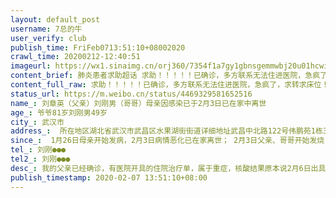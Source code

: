 ```yaml
---
layout: default_post
username: 7总的牛
user_verify: club
publish_time: FriFeb0713:51:10+08002020
crawl_time: 20200212-12:40:51
imageurl: https://wx1.sinaimg.cn/orj360/7354f1a7gy1gbnsgemmwbj20u01hcwi3.jpg,https://wx2.sinaimg.cn/orj360/7354f1a7gy1gbnsgf0bduj20u01szdj8.jpg,https://wx1.sinaimg.cn/orj360/7354f1a7gy1gbnsgfboumj20u0140q5h.jpg,https://wx2.sinaimg.cn/orj360/7354f1a7gy1gbnsgfnjd0j20u0140gon.jpg,https://wx1.sinaimg.cn/orj360/7354f1a7gy1gbnsgg1mpjj20rx1dm0xt.jpg
content_brief: 肺炎患者求助超话 求助！！！！！已确诊，多方联系无法住进医院，急疯了，求转求床位！【姓名】刘章英（父亲）刘刚男（哥哥）母亲因感染已于2月3日已在家中离世【年龄】 爷爷81岁 刘刚男49岁【所在城市】武汉市【所在小区、社区】  所在地区 湖北省武汉市武昌区水果湖街街道详细地址武昌 ...全文
content_full_raw: 求助！！！！！已确诊，多方联系无法住进医院，急疯了，求转求床位！【姓名】刘章英（父亲）刘刚男（哥哥）母亲因感染已于2月3日已在家中离世【年龄】爷爷81岁刘刚男49岁【所在城市】武汉市【所在小区、社区】 所在地区:湖北省武汉市武昌区水果湖街街道详细地址:武昌中北路122号伟鹏苑1栋三单元501室【患病时间】 1月26日母亲开始发病，2月3日病情恶化已在家离世； 2月3日父亲、哥哥开始发烧，疑似，还未确诊；2月6日CT结果肺部感染；2月7日核酸结果为阳性；【联系方式】刘刚●●●【其他紧急联系人】刘刚●●●【病情描述】我的父亲已经确诊，有医院开具的住院治疗单，属于重症，核酸结果原本说2月6日出具，但2月7日才能拿到（现已拿到确诊结果），母亲2月3日同一病情已去世，哥哥封城期间照料父母也被感染，现在已基本虚脱在家，两人均无人照料，我本人在国外，目前无法回到武汉，已经快急疯，盼有相关部门予以帮助，求求你们啦！！刘章英男81岁，刘刚男49岁，已经确诊，有医院开具的CT肺部感染和住院治疗单，属于重症，核酸结果为阳性，家中母亲于2月3日同一病情已在家中离世，刘刚照料父母也被感染，现在已基本虚脱在家，完全无力，父子均无人照料，病人已无法自理，急求有医院能够对病人进行收诊！@老陶在路上#人民日报#@央视新闻@央视记者@楚天都市报记者@湖北广播电视台长江云武汉
status_url: https://m.weibo.cn/status/4469329581652516
name_: 刘章英（父亲）刘刚男（哥哥）母亲因感染已于2月3日已在家中离世
age_: 爷爷81岁刘刚男49岁
city_: 武汉市
address_:  所在地区湖北省武汉市武昌区水果湖街街道详细地址武昌中北路122号伟鹏苑1栋三单元501室
since_:  1月26日母亲开始发病，2月3日病情恶化已在家离世； 2月3日父亲、哥哥开始发烧，疑似，还未确诊；2月6日CT结果肺部感染；2月7日核酸结果为阳性；
tel_: 刘刚●●●
tel2_: 刘刚●●●
desc_: 我的父亲已经确诊，有医院开具的住院治疗单，属于重症，核酸结果原本说2月6日出具，但2月7日才能拿到（现已拿到确诊结果），母亲2月3日同一病情已去世，哥哥封城期间照料父母也被感染，现在已基本虚脱在家，两人均无人照料，我本人在国外，目前无法回到武汉，已经快急疯，盼有相关部门予以帮助，求求你们啦！！刘章英男81岁，刘刚男49岁，已经确诊，有医院开具的CT肺部感染和住院治疗单，属于重症，核酸结果为阳性，家中母亲于2月3日同一病情已在家中离世，刘刚照料父母也被感染，现在已基本虚脱在家，完全无力，父子均无人照料，病人已无法自理，急求有医院能够对病人进行收诊！@老陶在路上#人民日报#@央视新闻@央视记者@楚天都市报记者@湖北广播电视台长江云武汉
publish_timestamp: 2020-02-07 13:51:10+08:00
---
```

